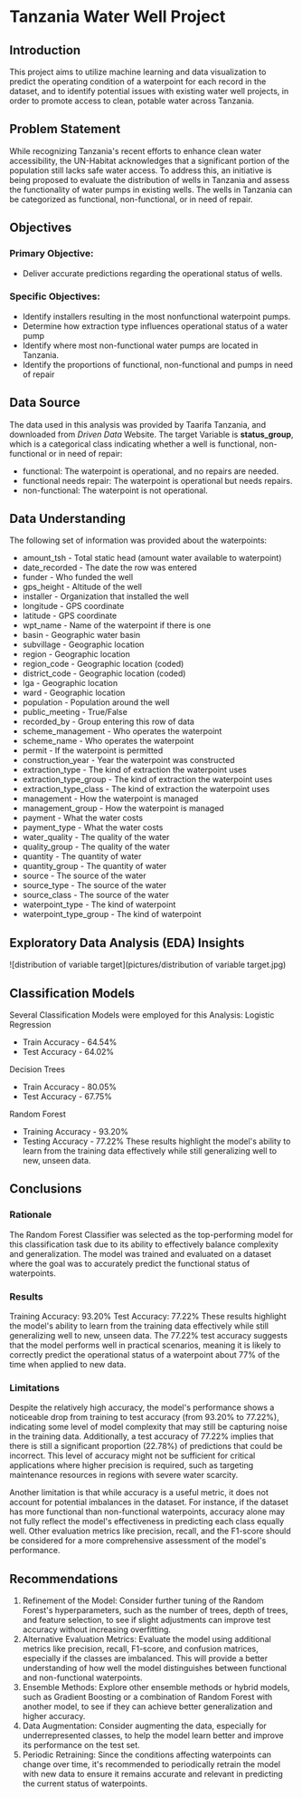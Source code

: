 # Tanzania Water Well Project
## Introduction
This project aims to utilize machine learning and data visualization to predict the operating condition of a waterpoint for each record in the dataset, and to identify potential issues with existing water well projects, in order to promote access to clean, potable water across Tanzania.

## Problem Statement
While recognizing Tanzania's recent efforts to enhance clean water accessibility, the UN-Habitat acknowledges that a significant portion of the population still lacks safe water access. To address this, an initiative is being proposed to evaluate the distribution of wells in Tanzania and assess the functionality of water pumps in existing wells. The wells in Tanzania can be categorized as functional, non-functional, or in need of repair.


## Objectives

### Primary Objective:
- Deliver accurate predictions regarding the operational status of wells.

### Specific Objectives:
- Identify installers resulting in the most nonfunctional waterpoint pumps.
- Determine how extraction type influences operational status of a water pump
- Identify where most non-functional water pumps are located in Tanzania.
- Identify the proportions of functional, non-functional and pumps in need of repair


## Data Source
The data used in this analysis was provided by Taarifa Tanzania, and downloaded from *Driven Data* Website.
The target Variable is **status_group**, which is a categorical class indicating whether a well is functional, non-functional or in need of repair:
- functional: The waterpoint is operational, and no repairs are needed.
- functional needs repair: The waterpoint is operational but needs repairs.
- non-functional: The waterpoint is not operational.

## Data Understanding
The following set of information was provided about the waterpoints:

- amount_tsh - Total static head (amount water available to waterpoint)
- date_recorded - The date the row was entered
- funder - Who funded the well
- gps_height - Altitude of the well
- installer - Organization that installed the well
- longitude - GPS coordinate
- latitude - GPS coordinate
- wpt_name - Name of the waterpoint if there is one
- basin - Geographic water basin
- subvillage - Geographic location
- region - Geographic location
- region_code - Geographic location (coded)
- district_code - Geographic location (coded)
- lga - Geographic location
- ward - Geographic location
- population - Population around the well
- public_meeting - True/False
- recorded_by - Group entering this row of data
- scheme_management - Who operates the waterpoint
- scheme_name - Who operates the waterpoint
- permit - If the waterpoint is permitted
- construction_year - Year the waterpoint was constructed
- extraction_type - The kind of extraction the waterpoint uses
- extraction_type_group - The kind of extraction the waterpoint uses
- extraction_type_class - The kind of extraction the waterpoint uses
- management - How the waterpoint is managed
- management_group - How the waterpoint is managed
- payment - What the water costs
- payment_type - What the water costs
- water_quality - The quality of the water
- quality_group - The quality of the water
- quantity - The quantity of water
- quantity_group - The quantity of water
- source - The source of the water
- source_type - The source of the water
- source_class - The source of the water
- waterpoint_type - The kind of waterpoint
- waterpoint_type_group - The kind of waterpoint

## Exploratory Data Analysis (EDA) Insights
![distribution of variable target](pictures/distribution of variable target.jpg)


## Classification Models
Several Classification Models were employed for this Analysis:
Logistic Regression
- Train Accuracy - 64.54%
- Test Accuracy - 64.02%

Decision Trees
- Train Accuracy - 80.05%
- Test Accuracy - 67.75%
 
Random Forest
- Training Accuracy - 93.20%
- Testing Accuracy - 77.22%
These results highlight the model's ability to learn from the training data effectively while still generalizing well to new, unseen data. 
 

## Conclusions
### Rationale
The Random Forest Classifier was selected as the top-performing model for this classification task due to its ability to effectively balance complexity and generalization. The model was trained and evaluated on a dataset where the goal was to accurately predict the functional status of waterpoints.

### Results
Training Accuracy: 93.20%
Test Accuracy: 77.22%
These results highlight the model's ability to learn from the training data effectively while still generalizing well to new, unseen data. The 77.22% test accuracy suggests that the model performs well in practical scenarios, meaning it is likely to correctly predict the operational status of a waterpoint about 77% of the time when applied to new data.

### Limitations
Despite the relatively high accuracy, the model's performance shows a noticeable drop from training to test accuracy (from 93.20% to 77.22%), indicating some level of model complexity that may still be capturing noise in the training data. Additionally, a test accuracy of 77.22% implies that there is still a significant proportion (22.78%) of predictions that could be incorrect. This level of accuracy might not be sufficient for critical applications where higher precision is required, such as targeting maintenance resources in regions with severe water scarcity.

Another limitation is that while accuracy is a useful metric, it does not account for potential imbalances in the dataset. For instance, if the dataset has more functional than non-functional waterpoints, accuracy alone may not fully reflect the model's effectiveness in predicting each class equally well. Other evaluation metrics like precision, recall, and the F1-score should be considered for a more comprehensive assessment of the model's performance.

## Recommendations
1. Refinement of the Model: Consider further tuning of the Random Forest's hyperparameters, such as the number of trees, depth of trees, and feature selection, to see if slight adjustments can improve test accuracy without increasing overfitting.
2. Alternative Evaluation Metrics: Evaluate the model using additional metrics like precision, recall, F1-score, and confusion matrices, especially if the classes are imbalanced. This will provide a better understanding of how well the model distinguishes between functional and non-functional waterpoints.
3. Ensemble Methods: Explore other ensemble methods or hybrid models, such as Gradient Boosting or a combination of Random Forest with another model, to see if they can achieve better generalization and higher accuracy.
4. Data Augmentation: Consider augmenting the data, especially for underrepresented classes, to help the model learn better and improve its performance on the test set.
5. Periodic Retraining: Since the conditions affecting waterpoints can change over time, it's recommended to periodically retrain the model with new data to ensure it remains accurate and relevant in predicting the current status of waterpoints.
